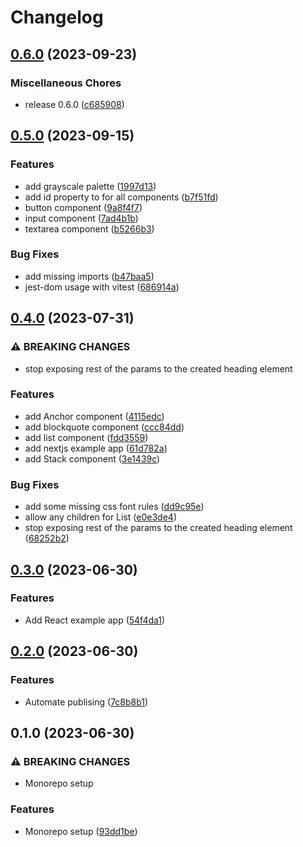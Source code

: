 # Changelog

## [0.6.0](https://github.com/jtiala/themeless-ui/compare/themeless-ui-v0.5.0...themeless-ui-v0.6.0) (2023-09-23)


### Miscellaneous Chores

* release 0.6.0 ([c685908](https://github.com/jtiala/themeless-ui/commit/c6859081ea81ca09ab7b099dd3b18469b52e0f13))

## [0.5.0](https://github.com/jtiala/themeless-ui/compare/themeless-ui-v0.4.0...themeless-ui-v0.5.0) (2023-09-15)


### Features

* add grayscale palette ([1997d13](https://github.com/jtiala/themeless-ui/commit/1997d138414b0036792f30d2cc9a6791d038a6a7))
* add id property to for all components ([b7f51fd](https://github.com/jtiala/themeless-ui/commit/b7f51fde6796c3b78b86ac840bc34d2191d3d1e2))
* button component ([9a8f4f7](https://github.com/jtiala/themeless-ui/commit/9a8f4f7c4a8780d4bb0123812d6ce2b6d20ca28d))
* input component ([7ad4b1b](https://github.com/jtiala/themeless-ui/commit/7ad4b1b791ed8deb3193496d493dbfabf765dcd5))
* textarea component ([b5266b3](https://github.com/jtiala/themeless-ui/commit/b5266b38a557029f9352f62954d8f6d0fda0ffa7))


### Bug Fixes

* add missing imports ([b47baa5](https://github.com/jtiala/themeless-ui/commit/b47baa55bea7f43de1e7c0ec6fe9765b9c74d5f9))
* jest-dom usage with vitest ([686914a](https://github.com/jtiala/themeless-ui/commit/686914a0646fd54896498a54255623df8a6db08b))

## [0.4.0](https://github.com/jtiala/themeless-ui/compare/themeless-ui-v0.3.0...themeless-ui-v0.4.0) (2023-07-31)


### ⚠ BREAKING CHANGES

* stop exposing rest of the params to the created heading element

### Features

* add Anchor component ([4115edc](https://github.com/jtiala/themeless-ui/commit/4115edc0759bd2d17d3195a409dedc4536f283d4))
* add blockquote component ([ccc84dd](https://github.com/jtiala/themeless-ui/commit/ccc84dd536f1977298aea11935ac471894da97c1))
* add list component ([fdd3559](https://github.com/jtiala/themeless-ui/commit/fdd3559ab26a1e78d6f429fb2d09979b1b850a19))
* add nextjs example app ([61d782a](https://github.com/jtiala/themeless-ui/commit/61d782aaf31b90b6b8a38a548b1a80679839057b))
* add Stack component ([3e1439c](https://github.com/jtiala/themeless-ui/commit/3e1439c102a9ce23629356f38998439a95642ae3))


### Bug Fixes

* add some missing css font rules ([dd9c95e](https://github.com/jtiala/themeless-ui/commit/dd9c95edafd49ee6e75243720ee67cd0dc17c535))
* allow any children for List ([e0e3de4](https://github.com/jtiala/themeless-ui/commit/e0e3de44d6d651c679d7d4dc0ca687b4cb7a1b7b))
* stop exposing rest of the params to the created heading element ([68252b2](https://github.com/jtiala/themeless-ui/commit/68252b29e1b18a2f8a284695bf886b4590dee814))

## [0.3.0](https://github.com/jtiala/themeless-ui/compare/themeless-ui-v0.2.0...themeless-ui-v0.3.0) (2023-06-30)


### Features

* Add React example app ([54f4da1](https://github.com/jtiala/themeless-ui/commit/54f4da19c26f943c382fd22568c85cc8ef43c61e))

## [0.2.0](https://github.com/jtiala/themeless-ui/compare/themeless-ui-v0.1.0...themeless-ui-v0.2.0) (2023-06-30)


### Features

* Automate publising ([7c8b8b1](https://github.com/jtiala/themeless-ui/commit/7c8b8b15c2f07054e8b6e723e259ba6467858fd5))

## 0.1.0 (2023-06-30)


### ⚠ BREAKING CHANGES

* Monorepo setup

### Features

* Monorepo setup ([93dd1be](https://github.com/jtiala/themeless-ui/commit/93dd1be93af8ff892fbe773d9d3f8e3f64d256cd))
